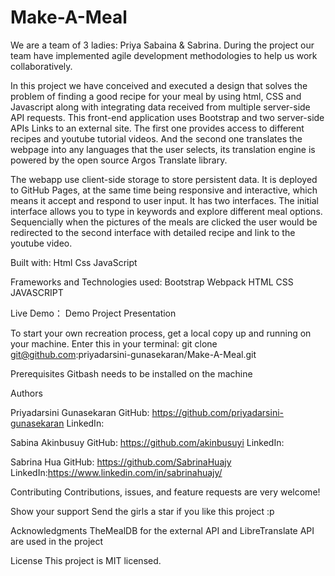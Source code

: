 # Make-A-Meal

We are a team of 3 ladies: Priya Sabaina & Sabrina. During the project our team have implemented agile development methodologies to help us work collaboratively.

In this project we have conceived and executed a design that solves the problem of finding a good recipe for your meal by using html, CSS and Javascript along with integrating data received from multiple server-side API requests. This front-end application uses Bootstrap and two server-side APIs Links to an external site. The first one provides access to different recipes and youtube tutorial videos. And the second one translates the webpage into any languages that the user selects, its translation engine is powered by the open source Argos Translate library.

The webapp use client-side storage to store persistent data. It is deployed to GitHub Pages, at the same time being responsive and interactive, which means it accept and respond to user input. It has two interfaces. The initial interface allows you to type in keywords and explore different meal options. Sequencially when the pictures of the meals are clicked the user would be redirected to the second interface with detailed recipe and link to the youtube video.

Built with:
Html
Css
JavaScript

Frameworks and Technologies used:
Bootstrap
Webpack
HTML
CSS
JAVASCRIPT

Live Demo：
Demo 
Project Presentation


To start your own recreation process, get a local copy up and running on your machine.
Enter this in your terminal:
git clone git@github.com:priyadarsini-gunasekaran/Make-A-Meal.git

Prerequisites
Gitbash needs to be installed on the machine

Authors

Priyadarsini Gunasekaran
GitHub: https://github.com/priyadarsini-gunasekaran
LinkedIn: 

Sabina Akinbusuy
GitHub: https://github.com/akinbusuyi
LinkedIn: 

Sabrina Hua
GitHub: https://github.com/SabrinaHuajy
LinkedIn:https://www.linkedin.com/in/sabrinahuajy/

Contributing
Contributions, issues, and feature requests are very welcome!

Show your support
Send the girls a star if you like this project :p

Acknowledgments
TheMealDB for the external API and LibreTranslate API are used in the project


License
This project is MIT licensed.


